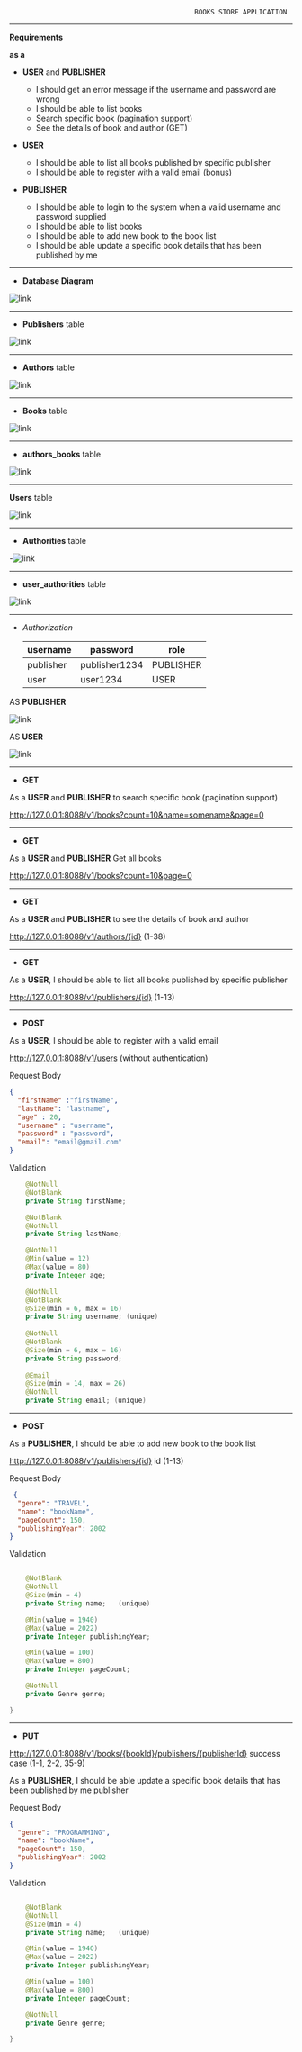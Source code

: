                                                  BOOKS STORE APPLICATION
---

**Requirements**

**as a**

- **USER** and  **PUBLISHER**
 
   - I should get an error message if the username and password are wrong
    - I should be able to list books
   - Search specific book (pagination support)
  - See the details of book and author (GET)

- **USER**
   - I should be able to list all books published by specific publisher
   - I should be able to register with a valid email (bonus)

- **PUBLISHER**
   -  I should be able to login to the system when a valid username and password supplied
   - I should be able to list books
   - I should be able to add new book to the book list
   - I should be able update a specific book details that has been published by me
---


- **Database Diagram**

![link](https://lh3.googleusercontent.com/qiQFTt3jrodxQYDO6FyIjxc35GPzAnCEckiCXcN8zxHsI9PQqAyJiRt-oubckOInflhK32mtsTd9i_wvkWlF9H2V0fbKOlJK_Gj1V71tZKVaYBmWX_9qstN50kdTIPJbesjF8vFVwF39Vg35lgCx-hNlcTq7v4QT3OCXTpPH_ZGshE1jX5FJM6Y0QKLqSU_lTvKwh2TT7fI4-5fwp_WX5E_IDnptYY6oSEhoG2D1kP1OGKz5BgOjKXUZRKmW37QwiJxH1ikLVbFalFvcvj10sLhcoaB9DvoSs0UuuLETvhYBTlvTI_Sp4eEvksQ477u1ubPLIzcwdm3vCnoF2fKMyv6dtklgakOZQeuuJgk15PtT7YZR0LkgB3aNXEcFqsGP-t03VsMStOJ9_kzPUOpBb0mQiSNwAVAKImllGpzBC2-zcizEdt1Bwu3l-KPIKGzUwxRhs7RRPGE3NKVhZa4F5YgYvE7tR0KAEtF19LtcvWzYzC__0CofdvzuaKAi0DLuySt7QYuzkDplJ3fp-irQrkieXGZCX3ht7uHxMqparZ2HlbNwGm1WwNSsKJWUIJ5dIUhpQ33bduiE26qEGTvWIwwbVDzXTmkfTYs4zygNT0MOZJR6feXC1UtusR-Bv_M3-tsBzvdizJxG4SONpToCBM8NgVjMfDXR1PLm9mpwuWMCHriJ4MlsVZqgRdCmhbJpZprNPzl7eCj0RYfmsTdUk-UfgkZ5wI7tAWoM3a_h780S3Fy2uLgtnvCB9Ck=w1353-h943-no?authuser=0)

---

- **Publishers** table


![link](https://lh3.googleusercontent.com/A0K5BWV3zgvKMGbV1Tpq1-xrAoaJDtaesZZZgh1ZzEw8uw1uWxyJofPgfnuA7Gd_VVItWJs1OUgXeY_yw45m_l6zIxsTG8sS1JL1roqM-1Z59s4Bngqt0b31laKsQVleiOnoFv3ljs23gDS3uy0SBn2ALPzzYcF-YsBzNHKGo651yUEDR7whp1psYzzcwxeNLHQClc3uooAyGW2esbqXorDQF7Av_70WqRznOaJ4Kv7t-og48koCTI2d7drcSpohndZRSrmswIxm6m2TJGVrthqMVv0N52HOeGTqrINTfi1BZCfwLh1mf46ap1_Tr7jDYbKxDXLd_jGR6mMLEtBfz3Md9H8t1ZtPK3Sma5FhGh1YfIYNlI_edLgs3YdPPWyYV_uQqF0XE8sBWC1L0S26RcYrSy6fTiViCgSYfHNxlV-g8mFKhGXbJiJGHYR8ul4uGiyMl1NAuTIAEjj9kmCdfopX0UsqwIapZXmF7v8nowd1YkTv1bZdRUSND0zFD5umPX-gwRgUjh83PkcqdPO0eo4K40n0cU3boYXQO5ZlJw0nAU-7q-DxQasoWAHf3G7LPekvvEHp7SNm853Ptnp7_y1yydd542GycT_vYqBYwv-Mu6-2yJL_7MitZf8ho29MGOtjwTz8-hA96PwntJk8OKmXh6uo3XONYRBXP9GihSfMEjVFspRblTtiH8sBhHlt7orhpg0hlXywNoqKQV1elab23fwXVD-xqfHuLEPL-CSWLkLe9EVncwMLWjI=w733-h545-no?authuser=0)


---

- **Authors** table


![link](https://lh3.googleusercontent.com/5oEKUwH3c6VMyoAhI2no8vEJ52fPz_d3b3tLanucVc_ODIo-1Q2cf_cwGbB2WoFMaCg75LO8t98YDnziPaXgiBjtagjdQaY2KVVJIW5dZUzQS0DrxiaMPf72RgYI07sMA6jLVzBFNVpSRTEF4lq2TA-TBmhS7V3hSK1vB1MxTlH0gNzt8WxRp51YseY-Evglp9LkfETIlz6vn4xReCuxMMa_RV-n48tGXy6fgW5pghvDVZoMdJrIWz-aaZZeBcikJb-iAuPK_7QdkhnuGlS6-8RgsrimGA_myWlToSoYDmdJYw5a4DdgIhAp3ots6afJhumbz0Qdlty6cAnJcD4vDJE4164wVo34Prgw9xRRWdtK_Ku5VVZ6zxEURkvL4THdNKsUxm8El4sUH9bUmbryELgaSkOc2tf3PPzNT9-02OqrYefh4fFjgkCtOqgnWfvb5ww2KRmvBQ7RxrYbhuUszO_wcVCh4yPTktKx-GFb6K9XQ_TUUPU3GgqgPACYjjUwMHBwyO6qLSbWrk0xCAloAI-zuGL3b2EhyROtQJ1yOfr84Fi36n__dftoC2g7g0aU5SYaYCLXwOVshrp_f4uLOIj4PZFVRdm1ckIB4DXLxcW6zhLbyscHrday7UbX4Tm_1GdoMOXLXRmsfiy2MvLfNSH6DeVEbM1wGcajl3-fQkzczp0Rg7tGB_QIv3XxdC16GKcJv5aDebRGe51UmNw47PJDR_xEO2eOKYLm8IO6uy4HfTsFwi1LXpOfiic=w604-h943-no?authuser=0)


---

- **Books** table

![link](https://lh3.googleusercontent.com/Dt9Ib5jDmAuI3c-rHU_BZ9VmNDrNRQiq-5Cky7lb9Th956fTy_59skfHjc6dh9eFMFucCuLie4QfrOxk1EVKOm7lYr85gfrBE64EAFG_KMpI9qZ4eCQsLhWUnpNe2F-3QXQrvT_lLGxPSGXe_syAnRn-F642BiFCmy5ajpLja7qu7-X5G8f3kDc7qkw8ZPChb74LReY_EzAZme9TaEU6fYUbIvioYzogopDQtspNLcIOoKGYOOlM9eG9MtNblhAccVa40ytR0E_SXhsksFg-y9usYFC1e99bUs2pqDPAPyVw8ltDwkkYm3l4CM4STzuN59muHlXrfbb0BUU9bk5QdUUrYqzVA6YU6fhRabofuNtLnGRBLDYH9TcGT-FpCt0j2IAgInOqwaF8ePZRy0NT5OmolRArhWIoox2sDLjVYrR5n5hEtHbepZuZyvI5dR-GeDHW_hl2udyMXcRP-vgdWvwtYyRLZ7_oSy35To1lwyxpZCpu_UiMT1IW6Ry4Th1OUzKeDkBrE2oWjBFGhvc4Gnu0t2eiLukvX4wtKvPKiznWLE0ITW1-mojSyESr1n3PtmIdnRV1u8CV3L28OqGT7897HZ1KHMj7I5TetjN58rdVWq6Zjvn76tc1Zdu8IH8Jj6cYWjIqWsjItJHBlAQplzeWeATaMqDb-QbimCmClzHcmbAU5frYS-JlcnvxhL5By9dQbdhHYLjz8WXOte5NoaGFCaIGI8NVk4fYnvYVyrxzv5P4hUyixpOk-p8=w763-h943-no?authuser=0)

---


- **authors_books** table

![link](https://lh3.googleusercontent.com/MJngtWq_6upr_E2KX4Tafs8EhphMYV5GxxPGbn3BMJf8CLJW11AHrPQZkDT1ia7ihUREQK5y6Hz-vlF1kNCWyT6x2u9i_F9cVSYd51NS1LJNViKA7J5Muf5AQI7NgUXCRTagm_m3g8rGE-bBn0b0nPCb60HyO1vr4_pJfVHL1z0cJZLaBvXPHKWIbAnZeF3mKRQZ8m6_2hae2QxVT7gqtN1LqNAPtYi_7WHc2EfUdQWVYNS0V_WeGNSvIaEhniG7Ce_P3DBfNCzp_V74tiRo2CYlNBoeFn49ApekUi4BoV6yWWzW7o8SAemFq_cuq_bQfE_SIgRFUknfUJSISWgr-X-DIeNDVXvsQFG8q8OvjTBES6ol_JU0k2rVYpM6edLOUq5ksDCOP20kiUJDU_Jf_MnZ3S6cYbrWGmIr_KkYzjTHUXigwAa_Eon6NVrVecGKweOS-qiKr7W5uxFrxSkrQapTz-KEgvD6QZLgViV7OpCRKbz-9e1GWzh-xlNKZrpddF3Wf6UXIZacA5Wmhp-Hhj94J1B1obcqunGdhEvCih1K9bVL6NHTJ1APkX4i7Y2ULYWwIhJNbXVc-p2gDcUVyrwcbIepbCeWWcZp3tvgolAdJEGGKB2LwuuxgovO1Wgsu3SptjlndDp2kyqlc72zpk3rra5-eoPfEIybtyuJgoNaE3QASCYjoJWJe_426qAoUjKdZDQ1XfxNJNuoB0SGHglG6FqXEkrj-IpUvlQ964GJfnZ9EZPpkli6Ur0=w333-h943-no?authuser=0)

---

**Users** table


![link](https://lh3.googleusercontent.com/UAt6QZv34glpWqO8RzQ_wQcnDjuTHn5PgXJDgLcNgTml11nf32_-VBemB0eSZdVPyhCkAzaP2DkiGP-UeaUf0_oexCqB4Iso6L9sprEHV7QIsircEAAdbRuVThGaeM_EynWtfBd0QKlQYNub6uCRdYjcAkXF7N-IfwabwZ6JA16uHoqQ_dPPaNBrpnNxCAD1Y9Lk7nQ73b_P4cHTYgTZrRX2hC3jCIaWrfYw3RQyRzoX5NVSGyR_7xBgPsGDis2uXZ3rRz1XX5IoatRllfH5nKsHiycc_z2ZGC88Qs1w7WSmC6Id4x3W_I7k_KfjyW1D0R75BfwrnQHKLQ2CdXGx8lxxBA4bgwB1a4LH2vo60BmzJuycKcp2hbntv3VWU9em5ME5ehpHNb8Do5I2evvnzsy9CbgIdq6fmQ7Pi0SKYi1jbM9CHwT2L61eJMxPeDg9Q3OpEPHy54l_FXZy4GRTo_zO5StEodFHztVNMjpLhV4nExHpkv0ooBuLLpo_L0KuB4fUK5gBWfRjQRp8fmfhTQMQsmuIDmpc5QnJeDd2uysqKj_wHsI8RKbh8NTyZSnK7ZT6w84PtOPbKHmwHGrheZ85J-3srfHoXuGbeSKAHlGzC6WuyTPrUMTKQM8AQtGjZEJFzpHcEbW4B0VU70pbJ5yZiupOUVab-SIXXWzIgrz7QrwHKtV_a7J6kieFd6j19WbWlfGDjDQTfjo8nCmaPEtaDR30mCBvOwSoFdwf-wTfD7XG4_WnkmEZhZs=w1123-h169-no?authuser=0)


--- - -


- **Authorities** table

-![link](https://lh3.googleusercontent.com/Ebe_pUEspdvlPhDyz7R7vMvUQMEmNXPb0t-uBSoSqYobt18b1u5DpIwghpQOZeSJsMRVMUC29qZ4uL47dVKn2FgrJHlm0wubmLP4EF57-V978BzjHUUCRHSND8nxlfmSB2X1F3naKC3tKQMRO74zJl3O0aFtv0FP7Hrm7Acw7sEl7m-FVm4LJ45oZrZAZ0BbVgW1vJP1AVR1_leefQ85FANTrUG_F44DsCpqWa-DpjbQtz_GCRowHT24VjtFcPrStlsJZ38D5JIl4L6DWrJi24jAaSncsWtLG13EWqDeeU3eHdaiwDTicMsgvEpe4qFL9BzyIMpiNzraKL10Imu7KBAdDEL4AeQ5Gq9cnDk0vo9QcZOkMkbiBPKVaWqshoNAXRYWuIktYsmqhdV--ZP_A-TqBJyFOEaHDso2w3S54q_NLy2Hw1IjgeX_4EX01hDrclS7zwr1DjWbGv3qNx5FgMcUDRx8BW6Lttl-033vIfWqixoNcbcS1JB265rQXx2ImOiROKxp6CRlw3SshI73L1CMfzTNvOi9Js-IZMKM5RymzCCO6HaGirukltHsGg5Q99kXQ-snj7eKIxeAnpnd_4CTzO-kfWGtwkURvTtniY21msyx-ief7r5vb6hx9gJXTQQ5zysGI9XgVU846W9rHm0ED7sWi4XT7mlmQZH6Dly2RoBg59gOiFLj17FfmQSVNswuzGgmNp3Z0tHVZfQ75RJYpQJ0IBgIsGvqjJoKtCFiJK0SApq2zz62D3Y=w318-h156-no?authuser=0)

---

- **user_authorities** table

![link](https://lh3.googleusercontent.com/9qZsbWjNqV6AK9RlSfCma74QXhWuIuo_RP_chhX0fczjJwHsM52IbO3Fcb9iA708hXniFwqh_Bq9OUZ8FLtvmCUVz1KaJlm7TMiw5PkTMMcPXdYPGYxr6yNjWpuUAK07f7M3eChk39r_5Sm2rlmLxYz4PcHfZ89GeHpOdVzpKu0L5Glr6zIuG4o4xlX1uFirBU2u6p4Wr2c6cTbXbX8xuENGs4nGs9p1GoVWa8JWe2BjO_iiYey6H2oPh5Ovt3AM7Gk6X5q2FjjnLCRoBv4VcL4M4GeirFj_QvugfaKAK4_uMjBlc_gKFJWeIw7tLpakP9QOfIRVcfIPVnOAlkqggpDZhMO4QNr5MK8wW9Pvv7tK5Rls3LcQNV9qb7XIdCJ1C0fC77_fgrJ32ayu321Qy2XgNXi56LeSguqp8mcuJvUp3zDb1mWOlkXhIEbeZWD7jseOw7LJHFs3ZniKzx2Fw70PYIulFAHFQwSNfLWd4Q1b97kVyft3KT-iPZN-bmrvhgYZY_9rdXGOcEJXPDakYiXnvDc4gfAZAlv5UhUmQOdz5W0B2cTb426aotcQ09_sFhtqCci2ZiffmNe4Ce4jB_ijaxk0HstVu1o8p908zhLcUr-i7ZF6yeHF-enTElXcTArZuZnWdUjuuvDrJCiYWnpfUQCaoho2uKkcvq3FZ00CWHizr5-9I_PjlSH8xbLkUmfs2jGbLrCSSRYqB1_okZF-DDzadz8PY2MvMVaqysG48HaH-iVHaox5yLQ=w407-h158-no?authuser=0)

 
---


- *Authorization*

  **username**| **password**| **role**
      --- | --- | --- |
  publisher| publisher1234| PUBLISHER
  user| user1234|      USER

AS **PUBLISHER**

![link](https://lh3.googleusercontent.com/qsbetCxUafRFmkNyhi0qWJ6c82-9ZdmI8cZ7YWTEF7N5g7Yf8knE0Q2k7c3eRr1XmzB1DGQD4_0Ex1AHrSc8Z6q55elPnqTeWp32nUgSgcMZKxS_H7F7YiFRSPUbtJhovdlugEiPe7236cdxWbU61gDrU36K3GThzzPi82JSvpKUrHyHSykmJulPZ8uGjQ4kt32twZ9XryaLFM2hyaWJX1WOopbkUFoBrgc_nESqe9cqA5dShAgVOaER7Igg1kVjJc5bQYRI7T8OaXlak_BJ32OwUJq7d-5RynyWOuJzTPuQr9lpp80VXexSGom_eFpi5k_uTrQ6EVl567Qu7jH9n30iWpzgBtI2hqjqDcu_ej7Wskf-0TaZeyHc9YDHXrdFp7tZkXZOS6StlhauE-uhg-LbeDV3rTKMHEB4hqtUt8kX2luySlbxvOdY23wyv7JFiPbOHlCb8D0v2Zzt6Q3HTZ06ulOUrP8_PiWm-eLSwfjbsQTXtDDJmibTo1TypyEWAalCpfxH4OAE42KujYaRij2lgVDGWvjcUy_vN17nfwjFlTAH-YPAeW4FEJSQZ8UNQY6gUjNAXrmpabRqR3he5OM4CS61TrSQFAnK4whN2ju9epJi-veruHUk6Nl4ta9Yl510uwx7ThsDeiZ4TaeSgEt-7lz8XTYvMTkANS7tQ-f13tyQzaiJb_FpfPzhgXXECDPatQB0b77bL-KEW7kEzzuxWMQeD2y0uRqYXid-j01FBG51V_4E5tgKVPA=w1882-h845-no?authuser=0)

AS **USER**

![link](https://lh3.googleusercontent.com/BGjhLKwln9a28MuYO2ThBfSBDlfrSIzgt0MSTyk2ktPZrxxnSP2o49ZXlHrfblkAWy7ek1RLtaF-1UPAQlmz0QN0WeZIb31eQPrm4PRHKbRudYOqw3DnrQ7_gmIVFooM1oMZEtFVHjZ_WfbHG6NNuKzXgVCJs7O76DiiTQqbd4Sb1HLceknqQ-gckgOqhwdG5XZn404A3-vvYiIymXl2KESuHTYB-W_fCKZwlQ5wJjaKkFyeZv-daYq7QT4p-0za7AxT9N8qQ2ahzpWbJaD-qCJUicOslLkiVrhv_ZO86p94iqv2qCgfNuSunCo-lv75HVPnTj9K1D_XHRak3aXgWHEF7xR2telCnNEzgieDd_vnO3AELN7Y4jA74To-uewj8O0kAXt4uQOvocWhQXntnU5lwn_IlX5NJ8D9Rax74Z5YuPOQlVw82sCmTJYMMftn7N5zrDODoKkIK-HZ3UHKC8lZtKlTZSMEw7PZOBwSYrDaDTh0iluC0gwNeQUXePe6vD_z_TW-6_XNfkELFOU-dy9KIFU_C5R3oVWfw_VRW_q9wEp6sWcn21c3H0_m7LpjNFg4sP1Ktxqutuhiejb8vZHFuZNOfsIoJysV1lIzfn_J40x2XhGBT2xMw87yn2nwT4iMgF4vjuqWpBV6mLHKq1bICYv-XpJ-1RM58scU7V9H0DYDjCJrBWsLmlF8xnzGOkjYJwl28q_UVEwH4kxDsuicy26gVXE1FDXlTqK6nODgDKe7mqAqSqAd22Q=w1876-h867-no?authuser=0)

---

- **GET**

As a **USER** and **PUBLISHER** to search specific book (pagination support)

http://127.0.0.1:8088/v1/books?count=10&name=somename&page=0

-- -

- **GET**

As a **USER** and **PUBLISHER**  Get all books

http://127.0.0.1:8088/v1/books?count=10&page=0

----
- **GET**

As a **USER** and **PUBLISHER**  to see the details of book and author

http://127.0.0.1:8088/v1/authors/{id} (1-38)

- ----
- **GET**

As a **USER**, I should be able to list all books published by specific publisher

http://127.0.0.1:8088/v1/publishers/{id}  (1-13)

----
- **POST**

As a **USER**, I should be able to register with a valid email


http://127.0.0.1:8088/v1/users (without authentication)


Request  Body
```json
{
  "firstName" :"firstName",
  "lastName": "lastname",
  "age" : 20,
  "username" : "username",
  "password" : "password",
  "email": "email@gmail.com"
}
```

Validation

```java
    @NotNull
    @NotBlank
    private String firstName;

    @NotBlank
    @NotNull
    private String lastName;

    @NotNull
    @Min(value = 12)
    @Max(value = 80)
    private Integer age;

    @NotNull
    @NotBlank
    @Size(min = 6, max = 16)
    private String username; (unique)
    
    @NotNull
    @NotBlank
    @Size(min = 6, max = 16)
    private String password;
    
    @Email
    @Size(min = 14, max = 26)
    @NotNull
    private String email; (unique)
```
------

- **POST**

As a **PUBLISHER**, I should be able to add new book to the book list

http://127.0.0.1:8088/v1/publishers/{id}  id (1-13)

Request Body
```json
 {
  "genre": "TRAVEL",                                                
  "name": "bookName",  
  "pageCount": 150,
  "publishingYear": 2002
}

```
Validation
```java

    @NotBlank
    @NotNull
    @Size(min = 4)
    private String name;   (unique)

    @Min(value = 1940)
    @Max(value = 2022)
    private Integer publishingYear;

    @Min(value = 100)
    @Max(value = 800)
    private Integer pageCount;

    @NotNull
    private Genre genre;

}
```
-----

- **PUT**


http://127.0.0.1:8088/v1/books/{bookId}/publishers/{publisherId}            success case  (1-1, 2-2, 35-9)

As a **PUBLISHER**, I should be able update a specific book details that has been published by me publisher

Request Body
```json
{
  "genre": "PROGRAMMING",                                          
  "name": "bookName",
  "pageCount": 150,   
  "publishingYear": 2002
}       

```
Validation
```java

    @NotBlank
    @NotNull
    @Size(min = 4)
    private String name;   (unique)

    @Min(value = 1940)
    @Max(value = 2022)
    private Integer publishingYear;

    @Min(value = 100)
    @Max(value = 800)
    private Integer pageCount;

    @NotNull
    private Genre genre;

}
```

